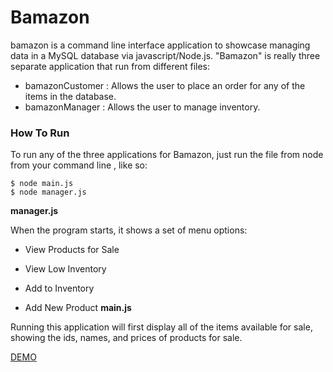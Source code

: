 # Bamazon
bamazon is a command line interface application to showcase managing data in a MySQL database via javascript/Node.js.
"Bamazon" is really three separate application that run from different files:

* bamazonCustomer   : Allows the user to place an order for any of the items in the database. 
* bamazonManager    : Allows the user to manage inventory.

### How To Run <a name="howToRun"></a>
To run any of the three applications for Bamazon, just run the file from node from your command line , like so:
```
$ node main.js
$ node manager.js
```

**manager.js**

  When the program starts, it shows a set of menu options:

  - View Products for Sale

  - View Low Inventory

  - Add to Inventory

  - Add New Product
**main.js**

Running this application will first display all of the items available for sale, showing the ids, names, and prices of products for sale. 

[DEMO](https://drive.google.com/file/d/1MmgSYz29XMBikdOw442VHLsaIpOOGsGc/view)
